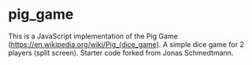 # pig_game
This is a JavaScript implementation of the Pig Game (https://en.wikipedia.org/wiki/Pig_(dice_game). 
A simple dice game for 2 players (split screen). Starter code forked from Jonas Schmedtmann.
